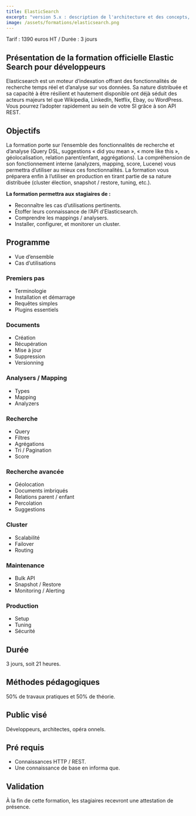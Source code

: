 ```yaml
---
title: ElasticSearch
excerpt: "version 5.x : description de l'architecture et des concepts, recherches et mappings avancés, optimisation, administration"
image: /assets/formations/elasticsearch.png
---
```


Tarif : 1390 euros HT / Durée : 3 jours

## Présentation de la formation officielle Elastic Search pour développeurs

Elasticsearch est un moteur d’indexation offrant des fonctionnalités de recherche temps réel et d’analyse sur vos 
données. Sa nature distribuée et sa capacité à être résilient et hautement disponible ont déjà séduit des acteurs majeurs tel  que Wikipedia, LinkedIn, Netflix, Ebay, ou WordPress. Vous pourrez l’adopter rapidement au sein de votre SI grâce à son API REST.

## Objectifs
La formation porte sur l’ensemble des fonctionnalités de recherche et d’analyse (Query DSL, suggestions « did you mean », « more like this », géolocalisation, relation parent/enfant, aggrégations). La compréhension de son fonctionnement interne (analyzers, mapping, score, Lucene) vous permettra d’utiliser au mieux ces fonctionnalités. La formation vous préparera enfin à l’utiliser en production en tirant partie de sa nature distribuée (cluster élection, snapshot / restore, tuning, etc.).

**La formation permettra aux stagiaires de :**
  - Reconnaître les cas d’utilisations pertinents.
  - Étoffer leurs connaissance de l’API d’Elasticsearch.
  - Comprendre les mappings / analysers.
  - Installer, configurer, et monitorer un cluster.

## Programme
  - Vue d’ensemble
  - Cas d’utilisations

### Premiers pas
 - Terminologie
 - Installation et démarrage
 - Requêtes simples
 - Plugins essentiels

### Documents
  - Création
  - Récupération
  - Mise à jour
  - Suppression
  - Versionning

### Analysers / Mapping
  - Types
  - Mapping
  - Analyzers

### Recherche
 - Query
 - Filtres
 - Agrégations
 - Tri / Pagination
 - Score

### Recherche avancée
 - Géolocation
 - Documents imbriqués
 - Relations parent / enfant
 - Percolation
 - Suggestions

### Cluster
 - Scalabilité
 - Failover
 - Routing

### Maintenance
 - Bulk API
 - Snapshot / Restore
 - Monitoring / Alerting

### Production
 - Setup
 - Tuning
 - Sécurité

## Durée
3 jours, soit 21 heures.

## Méthodes pédagogiques
50% de travaux pratiques et 50% de théorie.

## Public visé
Développeurs, architectes, opéra onnels.

## Pré requis

- Connaissances HTTP / REST.
- Une connaissance de base en informa que.

## Validation
À la fin de cette formation, les stagiaires recevront une attestation de présence.

